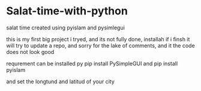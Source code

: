 # Salat-time-with-python
salat time created using pyislam and pysimlegui

this is my first big project i tryed, and its not fully done, installah if i finsh it will try to update a repo, and sorry for the lake of comments, and it the code does not look good

  requrement can be installed py   pip install PySimpleGUI   and  pip install pyislam

and set the longtund and latitud of your city
